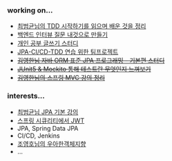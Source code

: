 ### working on...
- [최범균님의 TDD 시작하기를 읽으며 배운 것을 정리](https://github.com/kyupid/tddb)
- [백엔드 인터뷰 질문 내것으로 만들기](https://github.com/kyupid/backend-interview-question) 
- [개인 공부 글쓰기 스터디](https://github.com/java-squid/2022-jubilant) 
- [JPA-CI/CD-TDD 연습 위한 팀프로젝트](https://github.com/JoAndKim/greenery-backend)
- [~~김영한님 자바 ORM 표준 JPA 프로그래밍 - 기본편 스터디~~](https://github.com/spring-god-study/jpa-basic)
- [~~JUnit5 & Mockito 통해 테스트란 무엇인지 느껴보기~~](https://github.com/kyupid/test-dev-process-with-todo-list) 
- [~~김영한님의 스프링 MVC 강의 정리~~](https://github.com/kyupid/spring-mvc) 


### interests...
- [최범균님 JPA 기본 강의](https://youtube.com/playlist?list=PLwouWTPuIjUi9Sih9mEci4Rqhz1VqiQXX)
- [스프링 시큐리티에서 JWT](https://github.com/real-world-study/realworld/pull/34/commits)
- JPA, Spring Data JPA
- CI/CD, Jenkins
- [조영호님의 우아한객체지향](https://velog.io/@codemcd/%EC%9A%B0%EC%95%84%ED%95%9C%ED%85%8C%ED%81%AC%EC%84%B8%EB%AF%B8%EB%82%98-%EC%9A%B0%EC%95%84%ED%95%9C%EA%B0%9D%EC%B2%B4%EC%A7%80%ED%96%A5-%EC%9D%98%EC%A1%B4%EC%84%B1%EC%9D%84-%EC%9D%B4%EC%9A%A9%ED%95%B4-%EC%84%A4%EA%B3%84-%EC%A7%84%ED%99%94%EC%8B%9C%ED%82%A4%EA%B8%B0-By-%EC%9A%B0%EC%95%84%ED%95%9C%ED%98%95%EC%A0%9C%EB%93%A4-%EA%B0%9C%EB%B0%9C%EC%8B%A4%EC%9E%A5-%EC%A1%B0%EC%98%81%ED%98%B8%EB%8B%98-vkk5brh7by)
- ...
